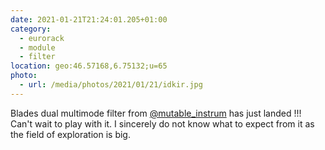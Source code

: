 ```yaml
---
date: 2021-01-21T21:24:01.205+01:00
category:
  - eurorack
  - module
  - filter
location: geo:46.57168,6.75132;u=65
photo:
  - url: /media/photos/2021/01/21/idkir.jpg
---
```

Blades dual multimode filter from [@mutable_instrum](https://twitter.com/mutable_instrum) has just landed !!!
Can't wait to play with it. I sincerely do not know what to expect from it as the field of exploration is big.
